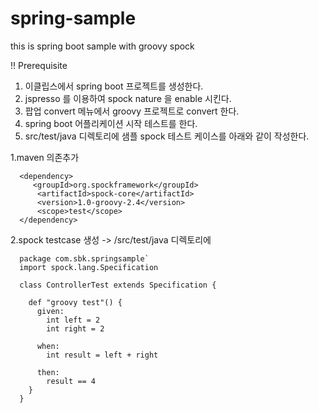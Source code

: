 # spring-sample
this is spring boot sample with groovy spock

!! Prerequisite
1. 이클립스에서 spring boot 프로젝트를 생성한다.
1. jspresso 를 이용하여 spock nature 을 enable 시킨다.
1. 팝업 convert 메뉴에서 groovy 프로젝트로 convert 한다. 
1. spring boot 어플리케이션 시작 테스트를 한다. 
1. src/test/java 디렉토리에 샘플 spock 테스트 케이스를 아래와 같이 작성한다. 
  
  1.maven 의존추가
  ```
	<dependency>
	   <groupId>org.spockframework</groupId>
	    <artifactId>spock-core</artifactId>
	    <version>1.0-groovy-2.4</version>
	    <scope>test</scope>
	</dependency>
  ```		
  
  2.spock testcase 생성 -> /src/test/java 디렉토리에 
 
```
  package com.sbk.springsample`
  import spock.lang.Specification

  class ControllerTest extends Specification {

    def "groovy test"() {
      given:
        int left = 2
        int right = 2

      when:
        int result = left + right

      then:
        result == 4
    }
  }
```
  
    
